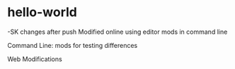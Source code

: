 # hello-world
-SK changes after push
Modified online using editor
mods in command line

Command Line: mods for testing differences

Web Modifications

